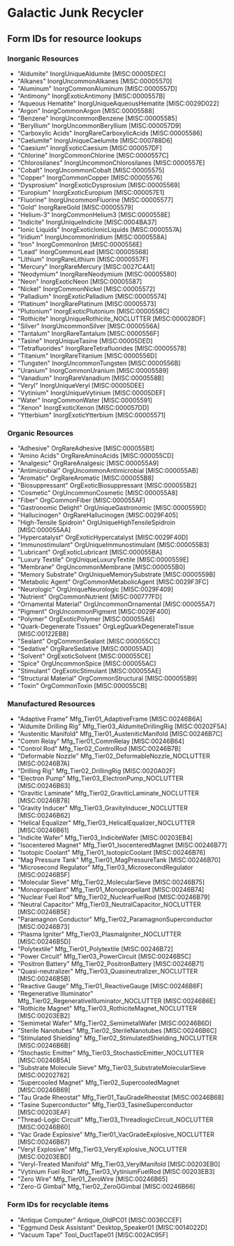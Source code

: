 # Galactic Junk Recycler

## Form IDs for resource lookups

### Inorganic Resources
- "Aldumite"                   InorgUniqueAldumite [MISC:00005DEC]
- "Alkanes"                    InorgUncommonAlkanes [MISC:00005570]
- "Aluminum"                   InorgCommonAluminum [MISC:0000557D]
- "Antimony"                   InorgExoticAntimony [MISC:0000557B]
- "Aqueous Hematite"           InorgUniqueAqueousHematite [MISC:0029D022]
- "Argon"                      InorgCommonArgon [MISC:00005588]
- "Benzene"                    InorgUncommonBenzene [MISC:00005585]
- "Beryllium"                  InorgUncommonBeryllium [MISC:000057D9]
- "Carboxylic Acids"           InorgRareCarboxylicAcids [MISC:00005586]
- "Caelumite"                  InorgUniqueCaelumite [MISC:000788D6]
- "Caesium"                    InorgExoticCaesium [MISC:000057DF]
- "Chlorine"                   InorgCommonChlorine [MISC:0000557C]
- "Chlorosilanes"              InorgUncommonChlorosilanes [MISC:0000557E]
- "Cobalt"                     InorgUncommonCobalt [MISC:00005575]
- "Copper"                     InorgCommonCopper [MISC:00005576]
- "Dysprosium"                 InorgExoticDysprosium [MISC:00005569]
- "Europium"                   InorgExoticEuropium [MISC:000057E1]
- "Fluorine"                   InorgUncommonFluorine [MISC:00005577]
- "Gold"                       InorgRareGold [MISC:00005579]
- "Helium-3"                   InorgCommonHelium3 [MISC:0000558E]
- "Indicite"                   InorgUniqueIndicite [MISC:0004BA37]
- "Ionic Liquids"              InorgExoticIonicLiquids [MISC:0000557A]
- "Iridium"                    InorgUncommonIridium [MISC:0000558A]
- "Iron"                       InorgCommonIron [MISC:0000556E]
- "Lead"                       InorgCommonLead [MISC:00005568]
- "Lithium"                    InorgRareLithium [MISC:0000557F]
- "Mercury"                    InorgRareMercury [MISC:0027C4A1]
- "Neodymium"                  InorgRareNeodymium [MISC:00005580]
- "Neon"                       InorgExoticNeon [MISC:00005587]
- "Nickel"                     InorgCommonNickel [MISC:00005572]
- "Palladium"                  InorgExoticPalladium [MISC:00005574]
- "Platinum"                   InorgRarePlatinum [MISC:00005573]
- "Plutonium"                  InorgExoticPlutonium [MISC:0000558C]
- "Rothicite"                  InorgUniqueRothicite_NOCLUTTER [MISC:000028DF]
- "Silver"                     InorgUncommonSilver [MISC:0000556A]
- "Tantalum"                   InorgRareTantalum [MISC:0000556F]
- "Tasine"                     InorgUniqueTasine [MISC:00005DED]
- "Tetrafluorides"             InorgRareTetrafluorides [MISC:00005578]
- "Titanium"                   InorgRareTitanium [MISC:0000556D]
- "Tungsten"                   InorgUncommonTungsten [MISC:0000556B]
- "Uranium"                    InorgCommonUranium [MISC:00005589]
- "Vanadium"                   InorgRareVanadium [MISC:0000558B]
- "Veryl"                      InorgUniqueVeryl [MISC:00005DEE]
- "Vytinium"                   InorgUniqueVytinium [MISC:00005DEF]
- "Water"                      InorgCommonWater [MISC:00005591]
- "Xenon"                      InorgExoticXenon [MISC:000057DD]
- "Ytterbium"                  InorgExoticYtterbium [MISC:00005571]

### Organic Resources
- "Adhesive"                   OrgRareAdhesive [MISC:000055B1]
- "Amino Acids"                OrgRareAminoAcids [MISC:000055CD]
- "Analgesic"                  OrgRareAnalgesic [MISC:000055A9]
- "Antimicrobial"              OrgUncommonAntimicrobial [MISC:000055AB]
- "Aromatic"                   OrgRareAromatic [MISC:000055B8]
- "Biosuppressant"             OrgExoticBiosuppressant [MISC:000055B2]
- "Cosmetic"                   OrgUncommonCosmetic [MISC:000055A8]
- "Fiber"                      OrgCommonFiber [MISC:000055AF]
- "Gastronomic Delight"        OrgUniqueGastronomic [MISC:0000559D]
- "Hallucinogen"               OrgRareHallucinogen [MISC:0029F405]
- "High-Tensile Spidroin"      OrgUniqueHighTensileSpidroin [MISC:000055AA]
- "Hypercatalyst"              OrgExoticHypercatalyst [MISC:0029F40D]
- "Immunostimulant"            OrgUniqueImmunostimulant [MISC:000055B3]
- "Lubricant"                  OrgExoticLubricant [MISC:000055BA]
- "Luxury Textile"             OrgUniqueLuxuryTextile [MISC:0000559E]
- "Membrane"                   OrgUncommonMembrane [MISC:000055B0]
- "Memory Substrate"           OrgUniqueMemorySubstrate [MISC:0000559B]
- "Metabolic Agent"            OrgCommonMetabolicAgent [MISC:0029F3FC]
- "Neurologic"                 OrgUniqueNeurologic [MISC:0029F409]
- "Nutrient"                   OrgCommonNutrient [MISC:000777FD]
- "Ornamental Material"        OrgUncommonOrnamental [MISC:000055A7]
- "Pigment"                    OrgUncommonPigment [MISC:0029F400]
- "Polymer"                    OrgExoticPolymer [MISC:000055A6]
- "Quark-Degenerate Tissues"   OrgLegQuarkDegenerateTissue [MISC:00122EB8]
- "Sealant"                    OrgCommonSealant [MISC:000055CC]
- "Sedative"                   OrgRareSedative [MISC:000055AD]
- "Solvent"                    OrgExoticSolvent [MISC:000055CE]
- "Spice"                      OrgUncommonSpice [MISC:000055AC]
- "Stimulant"                  OrgExoticStimulant [MISC:000055AE]
- "Structural Material"        OrgCommonStructural [MISC:000055B9]
- "Toxin"                      OrgCommonToxin [MISC:000055CB]

### Manufactured Resources
- "Adaptive Frame"             Mfg_Tier01_AdaptiveFrame [MISC:00246B6A]
- "Aldumite Drilling Rig"      Mfg_Tier03_AldumiteDrillingRig [MISC:00202F5A]
- "Austenitic Manifold"        Mfg_Tier01_AusteniticManifold [MISC:00246B7C]
- "Comm Relay"                 Mfg_Tier01_CommRelay [MISC:00246B64]
- "Control Rod"                Mfg_Tier02_ControlRod [MISC:00246B7B]
- "Deformable Nozzle"          Mfg_Tier02_DeformableNozzle_NOCLUTTER [MISC:00246B7A]
- "Drilling Rig"               Mfg_Tier02_DrillingRig [MISC:0020A02F]
- "Electron Pump"              Mfg_Tier03_ElectronPump_NOCLUTTER [MISC:00246B63]
- "Gravitic Laminate"          Mfg_Tier02_GraviticLaminate_NOCLUTTER [MISC:00246B78]
- "Gravity Inducer"            Mfg_Tier03_GravityInducer_NOCLUTTER [MISC:00246B62]
- "Helical Equalizer"          Mfg_Tier03_HelicalEqualizer_NOCLUTTER [MISC:00246B61]
- "Indicite Wafer"             Mfg_Tier03_IndiciteWafer [MISC:00203EB4]
- "Isocentered Magnet"         Mfg_Tier01_IsocenteredMagnet [MISC:00246B77]
- "Isotopic Coolant"           Mfg_Tier01_IsotopicCoolant [MISC:00246B76]
- "Mag Pressure Tank"          Mfg_Tier01_MagPressureTank [MISC:00246B70]
- "Microsecond Regulator"      Mfg_Tier03_MicrosecondRegulator [MISC:00246B5F]
- "Molecular Sieve"            Mfg_Tier02_MolecularSieve [MISC:00246B75]
- "Monopropellant"             Mfg_Tier01_Monopropellant [MISC:00246B74]
- "Nuclear Fuel Rod"           Mfg_Tier02_NuclearFuelRod [MISC:00246B79]
- "Neutral Capacitor"          Mfg_Tier03_NeutralCapacitor_NOCLUTTER [MISC:00246B5E]
- "Paramagnon Conductor"       Mfg_Tier02_ParamagnonSuperconductor [MISC:00246B73]
- "Plasma Igniter"             Mfg_Tier03_PlasmaIgniter_NOCLUTTER [MISC:00246B5D]
- "Polytextile"                Mfg_Tier01_Polytextile [MISC:00246B72]
- "Power Circuit"              Mfg_Tier03_PowerCircuit [MISC:00246B5C]
- "Positron Battery"           Mfg_Tier02_PositronBattery [MISC:00246B71]
- "Quasi-neutralizer"          Mfg_Tier03_Quasineutralizer_NOCLUTTER [MISC:00246B5B]
- "Reactive Gauge"             Mfg_Tier01_ReactiveGauge [MISC:00246B6F]
- "Regenerative Illuminator"   Mfg_Tier02_RegenerativeIlluminator_NOCLUTTER [MISC:00246B6E]
- "Rothicite Magnet"           Mfg_Tier03_RothiciteMagnet_NOCLUTTER [MISC:00203EB2]
- "Semimetal Wafer"            Mfg_Tier02_SemimetalWafer [MISC:00246B6D]
- "Sterile Nanotubes"          Mfg_Tier02_SterileNanotubes [MISC:00246B6C]
- "Stimulated Shielding"       Mfg_Tier02_StimulatedShielding_NOCLUTTER [MISC:00246B6B]
- "Stochastic Emitter"         Mfg_Tier03_StochasticEmitter_NOCLUTTER [MISC:00246B5A]
- "Substrate Molecule Sieve"   Mfg_Tier03_SubstrateMolecularSieve [MISC:00202782]
- "Supercooled Magnet"         Mfg_Tier02_SupercooledMagnet [MISC:00246B69]
- "Tau Grade Rheostat"         Mfg_Tier01_TauGradeRheostat [MISC:00246B68]
- "Tasine Superconductor"      Mfg_Tier03_TasineSuperconductor [MISC:00203EAF]
- "Thread-Logic Circuit"       Mfg_Tier03_ThreadlogicCircuit_NOCLUTTER [MISC:00246B60]
- "Vac Grade Explosive"        Mfg_Tier01_VacGradeExplosive_NOCLUTTER [MISC:00246B67]
- "Veryl Explosive"            Mfg_Tier03_VerylExplosive_NOCLUTTER [MISC:00203EBD]
- "Veryl-Treated Manifold"     Mfg_Tier03_VerylManifold [MISC:00203EB0]
- "Vytinium Fuel Rod"          Mfg_Tier03_VytiniumFuelRod [MISC:00203EB3]
- "Zero Wire"                  Mfg_Tier01_ZeroWire [MISC:00246B65]
- "Zero-G Gimbal"              Mfg_Tier02_ZeroGGimbal [MISC:00246B66]

### Form IDs for recyclable items
- "Antique Computer"           Antique_OldPC01 [MISC:0036CCEF]
- "Eggmund Desk Assistant"     Desktop_Speaker01 [MISC:0014022D]
- "Vacuum Tape"                Tool_DuctTape01 [MISC:002AC95F]

